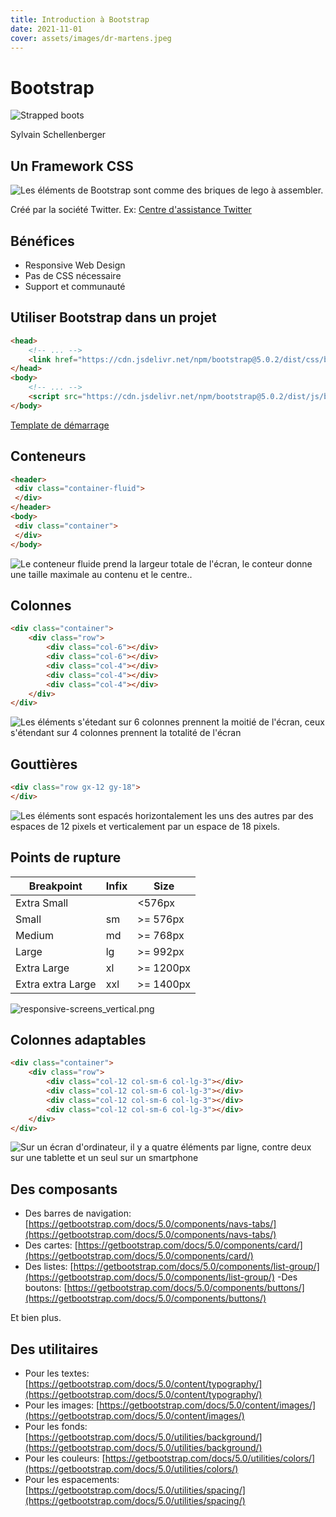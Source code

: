 ```yaml
---
title: Introduction à Bootstrap
date: 2021-11-01
cover: assets/images/dr-martens.jpeg
---
```


# Bootstrap

![Strapped boots](/assets/images/dr-martens.jpeg)
<!-- .element: class="r-stretch" -->

Sylvain Schellenberger

## Un Framework CSS

![Les éléments de Bootstrap sont comme des briques de lego à assembler.](assets/images/framework.png)
<!-- .element: class="r-stretch" -->

Créé par la société Twitter. Ex: [Centre d'assistance Twitter](https://help.twitter.com)

## Bénéfices

- Responsive Web Design
- Pas de CSS nécessaire
- Support et communauté

## Utiliser Bootstrap dans un projet

```html
<head>
	<!-- ... -->
	<link href="https://cdn.jsdelivr.net/npm/bootstrap@5.0.2/dist/css/bootstrap.min.css" rel="stylesheet" integrity="sha384-EVSTQN3/azprG1Anm3QDgpJLIm9Nao0Yz1ztcQTwFspd3yD65VohhpuuCOmLASjC" crossorigin="anonymous">
</head>
<body>
	<!-- ... -->
	<script src="https://cdn.jsdelivr.net/npm/bootstrap@5.0.2/dist/js/bootstrap.bundle.min.js" integrity="sha384-MrcW6ZMFYlzcLA8Nl+NtUVF0sA7MsXsP1UyJoMp4YLEuNSfAP+JcXn/tWtIaxVXM" crossorigin="anonymous"></script>
</body>
```

[Template de démarrage](https://help.twitter.com)

## Conteneurs <!-- .slide: class="split-panel-50-50" -->

```html
<header>
 <div class="container-fluid">
 </div>
</header>
<body>
 <div class="container">
 </div>
</body>
```

![Le conteneur fluide prend la largeur totale de l'écran, le conteur donne une taille maximale au contenu et le centre..](assets/images/bootstrap-containers.png)

## Colonnes <!-- .slide: class="split-panel-50-50" -->

```html
<div class="container">
	<div class="row">
		<div class="col-6"></div>
		<div class="col-6"></div>
		<div class="col-4"></div>
		<div class="col-4"></div>
		<div class="col-4"></div>
	</div>
</div>
```

![Les éléments s'étedant sur 6 colonnes prennent la moitié de l'écran, ceux s'étendant sur 4 colonnes prennent la totalité de l'écran](/assets/images/bootstrap-columns.png)

## Gouttières

```html
<div class="row gx-12 gy-18">
</div>
```

![Les éléments sont espacés horizontalement les uns des autres par des espaces de 12 pixels et verticalement par un espace de 18 pixels.](assets/images/bootstrap-gutters.png)
<!-- .element: class="r-stretch" -->

## Points de rupture <!-- .slide: class="split-panel" -->

| Breakpoint | Infix | Size |
| --- | --- | --- |
| Extra Small |  | <576px |
| Small | sm | >= 576px |
| Medium | md | >= 768px |
| Large | lg | >= 992px |
| Extra Large | xl | >= 1200px |
| Extra extra Large | xxl | >= 1400px | 

![responsive-screens_vertical.png](/assets/images/responsive-screens_vertical.png)

## Colonnes adaptables

```html
<div class="container">
	<div class="row">
		<div class="col-12 col-sm-6 col-lg-3"></div>
		<div class="col-12 col-sm-6 col-lg-3"></div>
		<div class="col-12 col-sm-6 col-lg-3"></div>
		<div class="col-12 col-sm-6 col-lg-3"></div>
	</div>
</div>
```

![Sur un écran d'ordinateur, il y a quatre éléments par ligne, contre deux sur une tablette et un seul sur un smartphone](assets/images/bootstrap-columns-responsive.png)
<!-- .element: class="fragment" -->

## Des composants

- Des barres de navigation: [https://getbootstrap.com/docs/5.0/components/navs-tabs/](https://getbootstrap.com/docs/5.0/components/navs-tabs/)
- Des cartes: [https://getbootstrap.com/docs/5.0/components/card/](https://getbootstrap.com/docs/5.0/components/card/)
- Des listes: [https://getbootstrap.com/docs/5.0/components/list-group/](https://getbootstrap.com/docs/5.0/components/list-group/)
-Des boutons: [https://getbootstrap.com/docs/5.0/components/buttons/](https://getbootstrap.com/docs/5.0/components/buttons/)

Et bien plus.

## Des utilitaires

- Pour les textes: [https://getbootstrap.com/docs/5.0/content/typography/](https://getbootstrap.com/docs/5.0/content/typography/)
- Pour les images: [https://getbootstrap.com/docs/5.0/content/images/](https://getbootstrap.com/docs/5.0/content/images/)
- Pour les fonds: [https://getbootstrap.com/docs/5.0/utilities/background/](https://getbootstrap.com/docs/5.0/utilities/background/)
- Pour les couleurs: [https://getbootstrap.com/docs/5.0/utilities/colors/](https://getbootstrap.com/docs/5.0/utilities/colors/)
- Pour les espacements: [https://getbootstrap.com/docs/5.0/utilities/spacing/](https://getbootstrap.com/docs/5.0/utilities/spacing/)